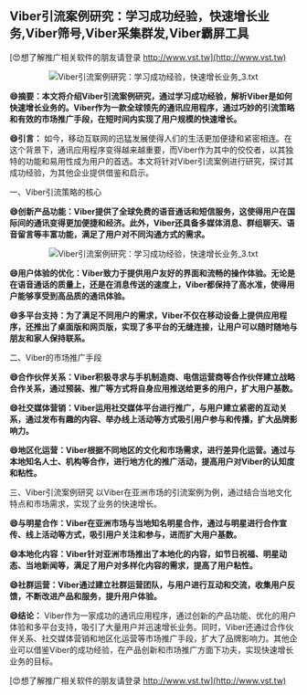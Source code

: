 ## **Viber引流案例研究：学习成功经验，快速增长业务,Viber筛号,Viber采集群发,Viber霸屏工具**

[😍想了解推广相关软件的朋友请登录 http://www.vst.tw](http://www.vst.tw)

 <center><img src="https://vst.tw/MP4/tuiguang/png/3.png" alt="Viber引流案例研究：学习成功经验，快速增长业务_3.txt"></center>

**😄摘要：本文将介绍Viber引流案例研究，通过学习成功经验，解析Viber是如何快速增长业务的。Viber作为一款全球领先的通讯应用程序，通过巧妙的引流策略和有效的市场推广手段，在短时间内实现了用户规模的快速增长。**

**😄引言：**
如今，移动互联网的迅猛发展使得人们的生活更加便捷和紧密相连。在这个背景下，通讯应用程序变得越来越重要，而Viber作为其中的佼佼者，以其独特的功能和易用性成为用户的首选。本文将针对Viber引流案例进行研究，探讨其成功经验，为其他企业提供借鉴和启示。

一、Viber引流策略的核心

**😄创新产品功能：Viber提供了全球免费的语音通话和短信服务，这使得用户在国际间的通讯变得更加便捷和经济。此外，Viber还具备多媒体消息、群组聊天、语音留言等丰富功能，满足了用户对不同沟通方式的需求。**

 <center><img src="https://vst.tw/MP4/tuiguang/png/4.png" alt="Viber引流案例研究：学习成功经验，快速增长业务_3.txt"></center>

**😄用户体验的优化：Viber致力于提供用户友好的界面和流畅的操作体验。无论是在语音通话的质量上，还是在消息传送的速度上，Viber都保持了高水准，使得用户能够享受到高品质的通讯体验。**

**😄多平台支持：为了满足不同用户的需求，Viber不仅在移动设备上提供应用程序，还推出了桌面版和网页版，实现了多平台的无缝连接，让用户可以随时随地与朋友和家人保持联系。**

二、Viber的市场推广手段

**😄合作伙伴关系：Viber积极寻求与手机制造商、电信运营商等合作伙伴建立战略合作关系，通过预装、推广等方式将自身应用推送给更多的用户，扩大用户基数。**

**😄社交媒体营销：Viber运用社交媒体平台进行推广，与用户建立紧密的互动关系，通过发布有趣的内容、举办线上活动等方式吸引用户参与和传播，扩大品牌影响力。**

**😄地区化运营：Viber根据不同地区的文化和市场需求，进行差异化运营。通过与本地知名人士、机构等合作，进行地方化的推广活动，提高用户对Viber的认知度和粘性。**

三、Viber引流案例研究
以Viber在亚洲市场的引流案例为例，通过结合当地文化特点和市场需求，实现了业务的快速增长。

**😄与明星合作：Viber在亚洲市场与当地知名明星合作，通过与明星进行合作宣传、线上活动等方式，吸引用户关注和参与，进而扩大用户基数。**

**😄本地化内容：Viber针对亚洲市场推出了本地化的内容，如节日祝福、明星动态、当地新闻等，满足了用户对多样化内容的需求，提高了用户粘性。**

**😄社群运营：Viber通过建立社群运营团队，与用户进行互动和交流，收集用户反馈，不断改进产品和服务，提升用户体验。**

**😄结论：**
Viber作为一家成功的通讯应用程序，通过创新的产品功能、优化的用户体验和多平台支持，吸引了大量用户并迅速增长业务。同时，Viber还通过合作伙伴关系、社交媒体营销和地区化运营等市场推广手段，扩大了品牌影响力。其他企业可以借鉴Viber的成功经验，在产品创新和市场推广方面下功夫，实现快速增长业务的目标。

[😍想了解推广相关软件的朋友请登录 http://www.vst.tw](http://www.vst.tw)



